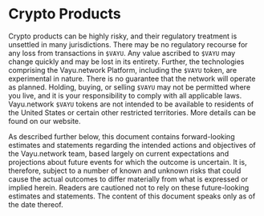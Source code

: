 # Crypto Products

Crypto products can be highly risky, and their regulatory treatment is unsettled in many jurisdictions. There may be no regulatory recourse for any loss from transactions in `$VAYU`. Any value ascribed to `$VAYU` may change quickly and may be lost in its entirety. Further, the technologies comprising the Vayu.network Platform, including the `$VAYU` token, are experimental in nature. There is no guarantee that the network will operate as planned. Holding, buying, or selling `$VAYU` may not be permitted where you live, and it is your responsibility to comply with all applicable laws. Vayu.network `$VAYU` tokens are not intended to be available to residents of the United States or certain other restricted territories. More details can be found on our website.

As described further below, this document contains forward-looking estimates and statements regarding the intended actions and objectives of the Vayu.network team, based largely on current expectations and projections about future events for which the outcome is uncertain. It is, therefore, subject to a number of known and unknown risks that could cause the actual outcomes to differ materially from what is expressed or implied herein. Readers are cautioned not to rely on these future-looking estimates and statements. The content of this document speaks only as of the date thereof. 